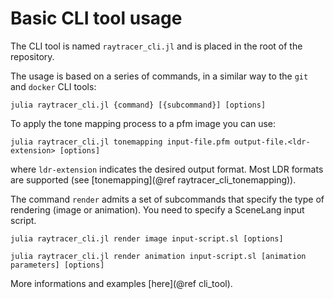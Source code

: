 # Basic CLI tool usage

The CLI tool is named `raytracer_cli.jl` and is placed in the root of the repository.

The usage is based on a series of commands, in a similar way to the `git` and `docker` CLI tools:

```shell
julia raytracer_cli.jl {command} [{subcommand}] [options]
```

To apply the tone mapping process to a pfm image you can use:

```shell
julia raytracer_cli.jl tonemapping input-file.pfm output-file.<ldr-extension> [options]
```

where `ldr-extension` indicates the desired output format. Most LDR formats are supported (see [tonemapping](@ref raytracer_cli_tonemapping)).

The command `render` admits a set of subcommands that specify the type of rendering (image or animation). You need to specify a SceneLang input script.

```shell
julia raytracer_cli.jl render image input-script.sl [options]
```

```shell
julia raytracer_cli.jl render animation input-script.sl [animation parameters] [options]
```

More informations and examples [here](@ref cli_tool).

